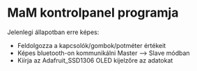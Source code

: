 # MaM kontrolpanel programja

Jelenlegi állapotban erre képes:

 - Feldolgozza a kapcsolók/gombok/potméter értékeit
 - Képes bluetooth-on kommunikálni Master --> Slave módban
 - Kiírja az Adafruit_SSD1306 OLED kijelzőre az adatokat
